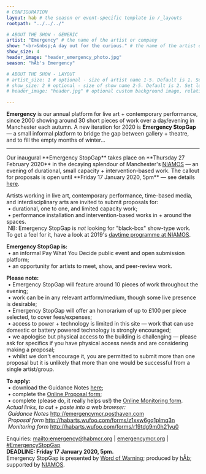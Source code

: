 ```yaml
---
# CONFIGURATION
layout: hab # the season or event-specific template in /_layouts
rootpath: "../../../"

# ABOUT THE SHOW - GENERIC
artist: "Emergency" # the name of the artist or company
show: "<br>&nbsp;A day out for the curious." # the name of the artist or company
show_size: 4
header_image: "header_emergency_photo.jpg"   
season: "hÅb's Emergency"

# ABOUT THE SHOW - LAYOUT
# artist_size: 1 # optional - size of artist name 1-5. Default is 1. Set longer names to lower values
# show_size: 2 # optional - size of show name 2-5. Default is 2. Set longer names to lower values
# header_image: "header.jpg" # optional custom background image, relative to current page

---
```

**Emergency** is our annual platform for live art + contemporary performance, since 2000 showing around 30 short pieces of work over a day/evening in Manchester each autumn. A new iteration for 2020 is **Emergency StopGap** — a small informal platform to bridge the gap between gallery + theatre, and to fill the empty months of winter…             
<hr>         
Our inaugural **Emergency StopGap** takes place on **Thursday 27 February 2020** in the decaying splendour of Manchester's <a href="https://www.niamos.space" target="_blank">NIAMOS</a> — an evening of durational, small capacity + intervention-based work. The callout for proposals is open until **Friday 17 January 2020, 5pm** — see details <a href="https://emergencymcr.posthaven.com/emergency-stopgap-call-for-proposals" target="_blank">here</a>.          
          
Artists working in live art, contemporary performance, time-based media, and interdisciplinary arts are invited to submit proposals for:<br>&nbsp;• durational, one to one, and limited capacity work;<br>&nbsp;• performance installation and intervention-based works in + around the spaces.<br>&nbsp;NB: Emergency StopGap is *not* looking for "black-box" show-type work.<br>To get a feel for it, have a look at 2019's [daytime programme at NIAMOS](/current/2019-emergency/daytime).           
         
**Emergency StopGap is:**<br>&nbsp;• an informal Pay What You Decide public event and open submission platform;<br>&nbsp;• an opportunity for artists to meet, show, and peer-review work.       
         
**Please note:**<br>&nbsp;• Emergency StopGap will feature around 10 pieces of work throughout the evening;<br>&nbsp;• work can be in any relevant artform/medium, though some live presence is desirable;<br>&nbsp;• Emergency StopGap will offer an honorarium of up to £100 per piece selected, to cover fees/expenses;<br>&nbsp;• access to power + technology is limited in this site — work that can use domestic or battery powered technology is strongly encouraged;<br>&nbsp;• we apologise but physical access to the building is challenging — please ask for specifics if you have physical access needs and are considering making a proposal;<br>&nbsp;• whilst we don't encourage it, you are permitted to submit more than one proposal but it is unlikely that more than one would be successful from a single artist/group.          
       
**To apply:**<br>&nbsp;• download the Guidance Notes <a href="https://emergencymcr.posthaven.com/emergency-stopgap-call-for-proposals" target="_blank">here</a>;<br>&nbsp;• complete the <a href="http://habarts.wufoo.com/forms/z1xxw6gq1plmq3n" target="_blank">Online Proposal form</a>;<br>&nbsp;• complete (please do, it really helps us!) the <a href="http://habarts.wufoo.com/forms/r19tdg9m0h21yu0" target="_blank">Online Monitoring form</a>.<br>*Actual links, to cut + paste into a web browser:*<br>&nbsp;*Guidance Notes* http://emergencymcr.posthaven.com<br>&nbsp;*Proposal form* http://habarts.wufoo.com/forms/z1xxw6gq1plmq3n<br>&nbsp;*Monitoring form* http://habarts.wufoo.com/forms/r19tdg9m0h21yu0         
           
Enquiries: <mailto:emergency@habmcr.org> | <a href="http://emergencymcr.org" target="_blank">emergencymcr.org</a> | <a href="http://twitter.com/hashtag/EmergencyStopGap" target="_blank">#EmergencyStopGap</a><br>**DEADLINE: Friday 17 January 2020, 5pm.**          
Emergency StopGap is presented by [Word of Warning](/); produced by [hÅb](/hab); supported by <a href="http://www.niamos.space" target="_blank">NIAMOS</a>.
